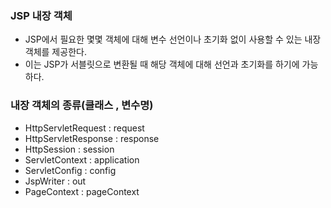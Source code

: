 ### JSP 내장 객체
* JSP에서 필요한 몇몇 객체에 대해 변수 선언이나 초기화 없이 사용할 수 있는 내장 객체를 제공한다.
* 이는 JSP가 서블릿으로 변환될 때 해당 객체에 대해 선언과 초기화를 하기에 가능하다.

### 내장 객체의 종류(클래스 , 변수명)
* HttpServletRequest : request
* HttpServletResponse : response
* HttpSession : session
* ServletContext : application
* ServletConfig : config
* JspWriter : out
* PageContext : pageContext